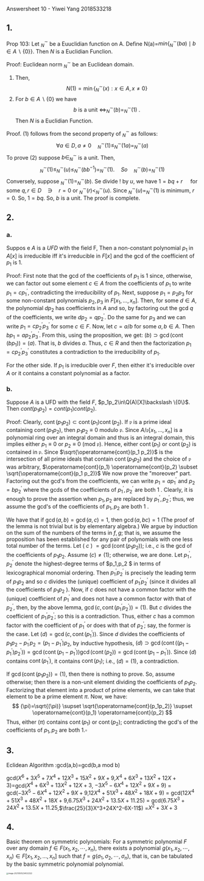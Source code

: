 Answersheet 10  - Yiwei Yang 2018533218

## 1.

Prop 103: Let $^\sim_N$ be a Euuclidian function on A. Define N(a)=$min\{^\sim_N(ba)\mid b\in A\backslash \{0\} \}$. Then $N$ is a Euclidian Funclion.



Proof: Euclidean norm $^\sim_N$ be an Euclidean domain.
1. Then,
$$
N(1)=\min \{^\sim_N(x): x \in A, x \neq 0\}
$$
2. For $b \in A \backslash \{0\}$ we have
$$
b \text { is a unit } \Longleftrightarrow ^\sim_N(b)=^\sim_N(1) \text { . }
$$
Then $N$ is a Euclidian Function.

Proof. (1) follows from the second property of $^\sim_N$ as follows:
$$
\forall a \in D, a \neq 0 \quad ^\sim_N(1) \leq ^\sim_N(1 a)=^\sim_N(a)
$$
To prove $(2)$ suppose $b \in ^\sim_N$ is a unit. Then,
$$
^\sim_N(1) \leq ^\sim_N(u) \leq ^\sim_N\left(b b^{-1}\right)=^\sim_N(1) . \quad S o \quad ^\sim_N(b)=^\sim_N(1)
$$
Conversely, suppose $^\sim_N(1)=^\sim_N(b) .$ Se divide $!$ by $u$, we have $1=b q+r \quad$ for some $q, r \in D \quad \ni \quad r=0$ or $^\sim_N(r)<^\sim_N(u)$. Since $^\sim_N(u)=^\sim_N(1)$ is minimum, $r=0 .$ So, $1=b q .$ So, $b$ is a unit. The proof is complete.

## 2.

### a.

Suppos e $A$ is a $UFD$ with the field F, Then a non-constant polynomial $p_1$ in $A[x]$ is irreducible iff it's irreducible in $F[x]$ and the gcd of the coefficient of $p_1$ is 1.

Proof:  First note that the gcd of the coefficients of $p_1$ is 1 since, otherwise, we can factor out some element $c \in A$ from the coefficients of $p_1$ to write $p_1=c p_1^{\prime}$, contradicting the irreducibility of $p_1$. Next, suppose $p_1=p_2 p_3$ for some non-constant polynomials $p_2, p_3$ in $F\left[x_{1}, \ldots, x_{n}\right]$. Then, for some $d \in A$, the polynomial $d p_2$ has coefficients in $A$ and so, by factoring out the gcd $q$ of the coefficients, we write $d p_2=q p_2^{\prime}$. Do the same for $p_3$ and we can write $p_1=c p_2^{\prime} p_3^{\prime}$ for some $c \in F$. Now, let $c=a / b$ for some $a, b \in A$. Then $b p_1=a p_2^{\prime} p_3^{\prime}$. From this, using the proposition, we get:
$(b) \supset \operatorname{gcd}(\operatorname{cont}(b p_1))=(a) .$
That is, $b$ divides $a$. Thus, $c \in R$ and then the factorization $p_1=c p_2^{\prime} p_3^{\prime}$ constitutes a contradiction to the irreducibility of $p_1$.

For the other side. If $p_1$ is irreducible over $F$, then either it's irreducible over $A$ or it contains a constant polynomial as a factor. 

### b.

Suppose $A$ is a UFD with the field $F$,  $p_1p_2\in\Q(A)[X]\backslash \{0\}$.  Then $cont(p_1p_2)=cont(p_1)cont(p_2)$.

Proof: Clearly, $\operatorname{cont}(p_1 p_2) \subset \operatorname{cont}(p_1) \operatorname{cont}(p_2)$. If $\mathfrak{p}$ is a prime ideal containing $\operatorname{cont}(p_1p_2)$, then $p_1p_2 \equiv 0$ modulo $\mathfrak{p}$. Since $A / \mathfrak{p}\left[x_{1}, \ldots, x_{n}\right]$ is a polynomial ring over an integral domain and thus is an integral domain, this implies either $p_1 \equiv 0$ or $p_2 \equiv 0$ (mod $\mathfrak{p}$). Hence, either $\operatorname{cont}(p_1)$ or $\operatorname{cont}(p_2)$ is contained in $\mathfrak{p}$. Since $\sqrt{\operatorname{cont}(p_1 p_2)}$ is the intersection of all prime ideals that contain $\operatorname{cont}(p_1 p_2)$ and the choice of $\mathfrak{p}$ was arbitrary, $\operatorname{cont}(p_1) \operatorname{cont}(p_2) \subset \sqrt{\operatorname{cont}(p_1 p_2)}$
We now prove the "moreover" part. Factoring out the gcd's from the coefficients, we can write $p_1=a p_1^{\prime}$ and $p_2=b p_2^{\prime}$ where the gcds of the coefficients of $p_1^{\prime}, p_2^{\prime}$ are both 1 . Clearly, it is enough to prove the assertion when $p_1, p_2$ are replaced by $p_1^{\prime}, p_2^{\prime}$; thus, we assume the gcd's of the coefficients of $p_1, p_2$ are both 1 . 

We have that if $\operatorname{gcd}(a, b)=\operatorname{gcd}(a, c)=1$, then $\operatorname{gcd}(a, b c)=1$
(The proof of the lemma is not trivial but is by elementary algebra.) We argue by induction on the sum of the numbers of the terms in $f, g$; that is, we assume the proposition has been established for any pair of polynomials with one less total number of the terms. Let ( $c$ ) $=\operatorname{gcd}(\operatorname{cont}(p_1p_2))$; i.e., $c$ is the gcd of the coefficients of $p_1p_2$. Assume $(c) \neq(1)$; otherwise, we are done. Let $p_1^{\prime}, p_2^{\prime}$ denote the highest-degree terms of $p_1,p_2 $ in terms of lexicographical monomial ordering. Then $p_1^{\prime}p_2^{\prime}$ is precisely the leading term of $p_1p_2$ and so $c$ divides the (unique) coefficient of $p_1^{\prime}p_2^{\prime}$ (since it divides all the coefficients of $p_1p_2$ ). Now, if $c$ does not have a common factor with the (unique) coefficient of $p_1^{\prime}$ and does not have a common factor with that of $p_2^{\prime}$, then, by the above lemma, $\operatorname{gcd}\left(c, \operatorname{cont}\left(p_1^{\prime} p_2^{\prime}\right)\right)=(1)$. But $c$ divides the coefficient of $p_1^{\prime}p_2^{\prime}$; so this is a contradiction. Thus, either $c$ has a common factor with the coefficient of $p_1^{\prime}$ or does with that of $p_2^{\prime}$; say, the former is the case. Let $(d)=\operatorname{gcd}\left(c, \operatorname{cont}\left(p_1^{\prime}\right)\right)$. Since $d$ divides the coefficients of $p_1 p_2-p_1^{\prime} p_2=\left(p_1-p_1^{\prime}\right) p_2$, by inductive hypothesis,
$(d) \supset \operatorname{gcd}\left(\operatorname{cont}\left(\left(p_1-p_1^{\prime}\right) p_2^{\prime}\right)\right)=\operatorname{gcd}\left(\operatorname{cont}\left(p_1-p_1^{\prime}\right)\right) \operatorname{gcd}(\operatorname{cont}(p_2))=\operatorname{gcd}\left(\operatorname{cont}\left(p_1-p_1^{\prime}\right)\right) .$
Since $(d)$ contains $\operatorname{cont}\left(p_1^{\prime}\right)$, it contains $\operatorname{cont}(p_1)$; i.e., $(d)=(1)$, a contradiction. 

 If $\operatorname{gcd}(\operatorname{cont}(p_1p_2))=(1)$, then there is nothing to prove. So, assume otherwise; then there is a non-unit element dividing the coefficients of $p_1p_2$. Factorizing that element into a product of prime elements, we can take that element to be a prime element $\pi$. Now, we have:
$$
(\pi)=\sqrt{(\pi)} \supset \sqrt{\operatorname{cont}(p_1p_2)} \supset \operatorname{cont}(p_1) \operatorname{cont}(p_2)
$$
Thus, either $(\pi)$ contains $\operatorname{cont}(p_1)$ or $\operatorname{cont}(p_2)$; contradicting the gcd's of the coefficients of $p_1,p_2$ are both $1 . \square$

## 3.

Eclidean Algorithm :gcd(a,b)=gcd(b,a mod b)

gcd($X^6+3X^5+7X^4+12X^3+15X^2+9X+9$,$X^4+6X^3+13X^2+12X+3$)=gcd($X^4+6X^3+13X^2+12X+3$, $-3X^5-6X^4+12X^2+9X+9$) = gcd($-3X^5-6X^4+12X^2+9X+9$,$12X^4+51X^3+48X^2+18X+9$) = gcd($12X^4+51X^3+48X^2+18X+9$,$6.75X^3+24X^2+13.5X+11.25$) = gcd($6.75X^3+24X^2+13.5X+11.25$,$\frac{25}{3}X^3+24X^2-6X-11$) =$X^{2}+3 X+3$

## 4.

Basic theorem on symmetric polynomials: For a symmetric polynomial $F$ over any domain $f \in F\left(x_{1}, x_{2}, \cdots, x_{n}\right)$, there exists a polynomial $g\left(x_{1}, x_{2}, \cdots, x_{n}\right) \in F\left[x_{1}, x_{2}, \ldots, x_{n}\right]$ such that $f=g\left(\sigma_{1}, \sigma_{2}, \cdots, \sigma_{n}\right)$, that is, can be tabulated by the basic symmetric polynomial polynomial.

<img src="/Users/victoryang/Library/Application Support/typora-user-images/image-20210505234532322.png" alt="image-20210505234532322" style="zoom: 33%;" />
